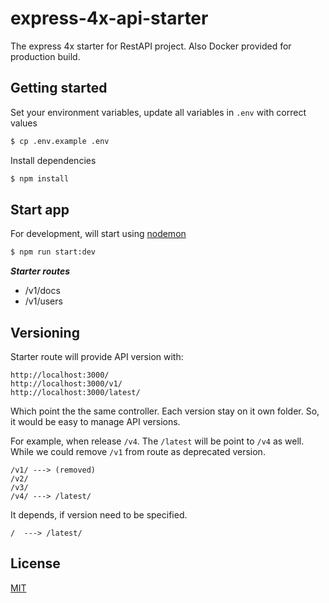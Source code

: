 # express-4x-api-starter

The express 4x starter for RestAPI project. Also Docker provided for production build.

## Getting started

Set your environment variables, update all variables in `.env` with correct values

```bash
$ cp .env.example .env
```

Install dependencies

```bash
$ npm install
```

## Start app

For development, will start using [nodemon](https://nodemon.io/)

```bash
$ npm run start:dev
```

**_Starter routes_**

- /v1/docs
- /v1/users

## Versioning

Starter route will provide API version with:

```text
http://localhost:3000/
http://localhost:3000/v1/
http://localhost:3000/latest/
```

Which point the the same controller. Each version stay on it own folder. So, it would be easy to manage API versions.

For example, when release `/v4`. The `/latest` will be point to `/v4` as well. While we could remove `/v1` from route as deprecated version.

```text
/v1/ ---> (removed)
/v2/
/v3/
/v4/ ---> /latest/
```

It depends, if version need to be specified.

```text
/  ---> /latest/
```

## License

[MIT](LICENSE.md)
